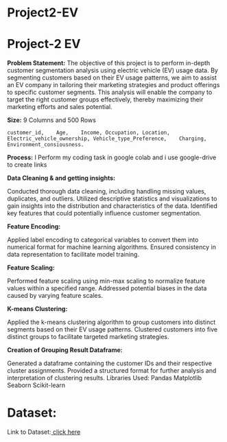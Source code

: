 # Project2-EV
# Project-2 EV
**Problem Statement:**
The objective of this project is to perform in-depth customer segmentation analysis using electric vehicle (EV) usage data. By segmenting customers based on their EV usage patterns, we aim to assist an EV company in tailoring their marketing strategies and product offerings to specific customer segments. This analysis will enable the company to target the right customer groups effectively, thereby maximizing their marketing efforts and sales potential.

**Size:**
9 Columns and 500 Rows

	customer_id,	Age,	Income,	Occupation,	Location,	Electric_vehicle_ownership,	Vehicle_type_Preference,	Charging,	Environment_consiousness.

**Process:**
I Perform my coding task in google colab and i use google-drive to create links

**Data Cleaning & and getting insights:**

Conducted thorough data cleaning, including handling missing values, duplicates, and outliers.
Utilized descriptive statistics and visualizations to gain insights into the distribution and characteristics of the data.
Identified key features that could potentially influence customer segmentation.

**Feature Encoding:**

Applied label encoding to categorical variables to convert them into numerical format for machine learning algorithms.
Ensured consistency in data representation to facilitate model training.

**Feature Scaling:**

Performed feature scaling using min-max scaling to normalize feature values within a specified range.
Addressed potential biases in the data caused by varying feature scales.


**K-means Clustering:**

Applied the k-means clustering algorithm to group customers into distinct segments based on their EV usage patterns.
Clustered customers into five distinct groups to facilitate targeted marketing strategies.

**Creation of Grouping Result Dataframe:**

Generated a dataframe containing the customer IDs and their respective cluster assignments.
Provided a structured format for further analysis and interpretation of clustering results.
Libraries Used:
Pandas
Matplotlib
Seaborn
Scikit-learn

# Dataset:
Link to Dataset:[ click here](https://drive.google.com/file/d/1bEcWGFGad-2wltwUKco5nvruS9eSfMil/view?usp=drive_link)
